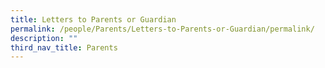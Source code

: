 ```yaml
---
title: Letters to Parents or Guardian
permalink: /people/Parents/Letters-to-Parents-or-Guardian/permalink/
description: ""
third_nav_title: Parents
---
```


